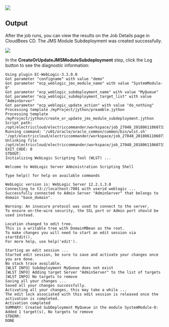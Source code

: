 <img src="../../plugins/EC-WebLogic/images/CreateOrUpdateSubdeployment/Form.png" />

## Output

After the job runs, you can view the results on the Job Details page in CloudBees CD. The JMS Module Subdeployment was created successfully.

<img src="../../plugins/EC-WebLogic/images/CreateOrUpdateSubdeployment/Summary.png" />

In the <b>CreateOrUpdateJMSModuleSubdeployment</b> step, click the Log button to see the diagnostic information:

    Using plugin EC-WebLogic-3.3.0.0
    Got parameter "configname" with value "demo"
    Got parameter "ecp_weblogic_jms_module_name" with value "SystemModule-0"
    Got parameter "ecp_weblogic_subdeployment_name" with value "MyQueue"
    Got parameter "ecp_weblogic_subdeployment_target_list" with value "AdminServer"
    Got parameter "ecp_weblogic_update_action" with value "do_nothing"
    Processing template /myProject/jython/preamble.jython
    Processing template /myProject/jython/create_or_update_jms_module_subdeployment.jython
    Script path: /opt/electriccloud/electriccommander/workspace/job_27048_20180611060733/exec_403411813739896.jython
    Running command: '/u01/oracle/oracle_common/common/bin/wlst.sh' '/opt/electriccloud/electriccommander/workspace/job_27048_20180611060733/exec_403411813739896.jython'
    Unlinking file /opt/electriccloud/electriccommander/workspace/job_27048_20180611060733/exec_403411813739896.jython
    EXIT_CODE: 0
    STDOUT:
    Initializing WebLogic Scripting Tool (WLST) ...

    Welcome to WebLogic Server Administration Scripting Shell

    Type help() for help on available commands

    WebLogic version is: WebLogic Server 12.2.1.3.0
    Connecting to t3://localhost:7001 with userid weblogic ...
    Successfully connected to Admin Server "AdminServer" that belongs to domain "base_domain".

    Warning: An insecure protocol was used to connect to the server.
    To ensure on-the-wire security, the SSL port or Admin port should be used instead.

    Location changed to edit tree.
    This is a writable tree with DomainMBean as the root.
    To make changes you will need to start an edit session via startEdit().
    For more help, use help('edit').

    Starting an edit session ...
    Started edit session, be sure to save and activate your changes once you are done.
    No stack trace available.
    [WLST INFO] Subdeployment MyQueue does not exist
    [WLST INFO] Adding target Server "AdminServer" to the list of targets
    [WLST INFO] No targets to remove
    Saving all your changes ...
    Saved all your changes successfully.
    Activating all your changes, this may take a while ...
    The edit lock associated with this edit session is released once the activation is completed.
    Activation completed
    SUMMARY: Created SubDeployment MyQueue in the module SystemModule-0: Added 1 target(s), No targets to remove
    STDERR:
    DONE

